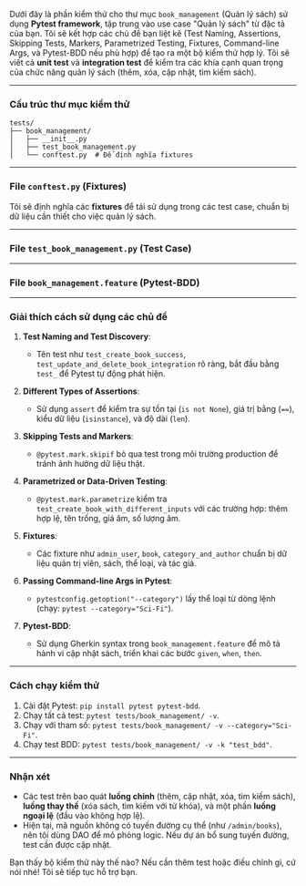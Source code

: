 Dưới đây là phần kiểm thử cho thư mục `book_management` (Quản lý sách) sử dụng **Pytest framework**, tập trung vào use case "Quản lý sách" từ đặc tả của bạn. Tôi sẽ kết hợp các chủ đề bạn liệt kê (Test Naming, Assertions, Skipping Tests, Markers, Parametrized Testing, Fixtures, Command-line Args, và Pytest-BDD nếu phù hợp) để tạo ra một bộ kiểm thử hợp lý. Tôi sẽ viết cả **unit test** và **integration test** để kiểm tra các khía cạnh quan trọng của chức năng quản lý sách (thêm, xóa, cập nhật, tìm kiếm sách).

---

### Cấu trúc thư mục kiểm thử

```
tests/
├── book_management/
│   ├── __init__.py
│   ├── test_book_management.py
│   └── conftest.py  # Để định nghĩa fixtures
```

---

### File `conftest.py` (Fixtures)

Tôi sẽ định nghĩa các **fixtures** để tái sử dụng trong các test case, chuẩn bị dữ liệu cần thiết cho việc quản lý sách.

---

### File `test_book_management.py` (Test Case)

---

### File `book_management.feature` (Pytest-BDD)

---

### Giải thích cách sử dụng các chủ đề

1. **Test Naming and Test Discovery**:
   - Tên test như `test_create_book_success`, `test_update_and_delete_book_integration` rõ ràng, bắt đầu bằng `test_` để Pytest tự động phát hiện.

2. **Different Types of Assertions**:
   - Sử dụng `assert` để kiểm tra sự tồn tại (`is not None`), giá trị bằng (`==`), kiểu dữ liệu (`isinstance`), và độ dài (`len`).

3. **Skipping Tests and Markers**:
   - `@pytest.mark.skipif` bỏ qua test trong môi trường production để tránh ảnh hưởng dữ liệu thật.

4. **Parametrized or Data-Driven Testing**:
   - `@pytest.mark.parametrize` kiểm tra `test_create_book_with_different_inputs` với các trường hợp: thêm hợp lệ, tên trống, giá âm, số lượng âm.

5. **Fixtures**:
   - Các fixture như `admin_user`, `book`, `category_and_author` chuẩn bị dữ liệu quản trị viên, sách, thể loại, và tác giả.

6. **Passing Command-line Args in Pytest**:
   - `pytestconfig.getoption("--category")` lấy thể loại từ dòng lệnh (chạy: `pytest --category="Sci-Fi"`).

7. **Pytest-BDD**:
   - Sử dụng Gherkin syntax trong `book_management.feature` để mô tả hành vi cập nhật sách, triển khai các bước `given`, `when`, `then`.

---

### Cách chạy kiểm thử

1. Cài đặt Pytest: `pip install pytest pytest-bdd`.
2. Chạy tất cả test: `pytest tests/book_management/ -v`.
3. Chạy với tham số: `pytest tests/book_management/ -v --category="Sci-Fi"`.
4. Chạy test BDD: `pytest tests/book_management/ -v -k "test_bdd"`.

---

### Nhận xét

- Các test trên bao quát **luồng chính** (thêm, cập nhật, xóa, tìm kiếm sách), **luồng thay thế** (xóa sách, tìm kiếm với từ khóa), và một phần **luồng ngoại lệ** (đầu vào không hợp lệ).
- Hiện tại, mã nguồn không có tuyến đường cụ thể (như `/admin/books`), nên tôi dùng DAO để mô phỏng logic. Nếu dự án bổ sung tuyến đường, test cần được cập nhật.

Bạn thấy bộ kiểm thử này thế nào? Nếu cần thêm test hoặc điều chỉnh gì, cứ nói nhé! Tôi sẽ tiếp tục hỗ trợ bạn.
